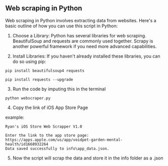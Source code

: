 ## Web scraping in Python

Web scraping in Python involves extracting data from websites. Here's a basic outline of how you can use this script in Python:

1) Choose a Library: Python has several libraries for web scraping. BeautifulSoup and requests are commonly used together. Scrapy is another powerful framework if you need more advanced capabilities.

2) Install Libraries: If you haven't already installed these libraries, you can do so using pip:
```
pip install beautifulsoup4 requests

pip install requests --upgrade

```
3) Run the code by imputing this in the terminal
```
python webscraper.py
```
4) Copy the link of iOS App Store Page

example: 
```
Ryan's iOS Store Web Scrapper V1.0

Enter the link to the app store page: https://apps.apple.com/us/app/voidpet-garden-mental-health/id1668932264
Data saved successfully to info\app_data.json.
```
5) Now the script will scrap the data and store it in the info folder as a .json






